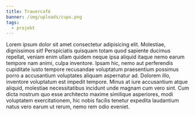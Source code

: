 ```yaml
---
title: Trauercafé
banner: /img/uploads/cups.png
tags:
  - projekt
---
```

Lorem ipsum dolor sit amet consectetur adipisicing elit. Molestiae, dignissimos sit! Perspiciatis quisquam totam quod sapiente ducimus repellat, veniam enim ullam quidem neque ipsa aliquid itaque nemo earum tempore nam animi, culpa inventore. Ipsam hic, nemo aut perferendis cupiditate iusto tempore recusandae voluptatum praesentium possimus porro a accusantium voluptates aliquam aspernatur ad. Dolorem illo, inventore voluptatum est impedit tempore. Minus at iure accusantium atque aliquid, molestiae necessitatibus incidunt unde magnam cum vero sint. Cum dicta nostrum quo esse architecto maxime similique asperiores, modi voluptatem exercitationem, hic nobis facilis tenetur expedita laudantium natus vero earum ut rerum, nemo rem odio eveniet.
